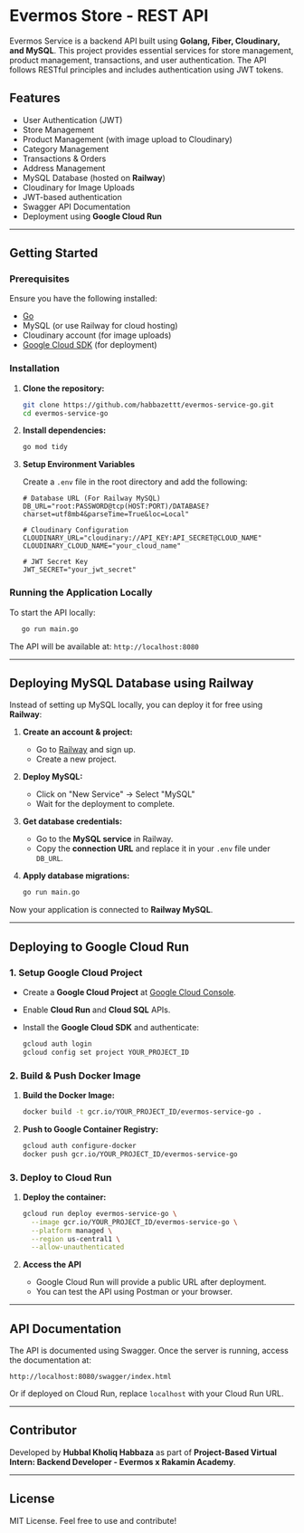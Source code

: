 # Evermos Store - REST API

Evermos Service is a backend API built using **Golang, Fiber, Cloudinary, and MySQL**. This project provides essential services for store management, product management, transactions, and user authentication. The API follows RESTful principles and includes authentication using JWT tokens.

## Features

- User Authentication (JWT)
- Store Management
- Product Management (with image upload to Cloudinary)
- Category Management
- Transactions & Orders
- Address Management
- MySQL Database (hosted on **Railway**)
- Cloudinary for Image Uploads
- JWT-based authentication
- Swagger API Documentation
- Deployment using **Google Cloud Run**

---

## Getting Started

### Prerequisites

Ensure you have the following installed:

- [Go](https://go.dev/dl/)
- MySQL (or use Railway for cloud hosting)
- Cloudinary account (for image uploads)
- [Google Cloud SDK](https://cloud.google.com/sdk/docs/install) (for deployment)

### Installation

1. **Clone the repository:**

   ```sh
   git clone https://github.com/habbazettt/evermos-service-go.git
   cd evermos-service-go
   ```

2. **Install dependencies:**

   ```sh
   go mod tidy
   ```

3. **Setup Environment Variables**

   Create a `.env` file in the root directory and add the following:

   ```env
   # Database URL (For Railway MySQL)
   DB_URL="root:PASSWORD@tcp(HOST:PORT)/DATABASE?charset=utf8mb4&parseTime=True&loc=Local"
   
   # Cloudinary Configuration
   CLOUDINARY_URL="cloudinary://API_KEY:API_SECRET@CLOUD_NAME"
   CLOUDINARY_CLOUD_NAME="your_cloud_name"
   
   # JWT Secret Key
   JWT_SECRET="your_jwt_secret"
   ```

### Running the Application Locally

To start the API locally:

```sh
   go run main.go
```

The API will be available at: `http://localhost:8080`

---

## Deploying MySQL Database using Railway

Instead of setting up MySQL locally, you can deploy it for free using **Railway**:

1. **Create an account & project:**
   - Go to [Railway](https://railway.app/) and sign up.
   - Create a new project.

2. **Deploy MySQL:**
   - Click on "New Service" → Select "MySQL"
   - Wait for the deployment to complete.

3. **Get database credentials:**
   - Go to the **MySQL service** in Railway.
   - Copy the **connection URL** and replace it in your `.env` file under `DB_URL`.

4. **Apply database migrations:**

   ```sh
   go run main.go
   ```

Now your application is connected to **Railway MySQL**.

---

## Deploying to Google Cloud Run

### 1. Setup Google Cloud Project

- Create a **Google Cloud Project** at [Google Cloud Console](https://console.cloud.google.com/).
- Enable **Cloud Run** and **Cloud SQL** APIs.
- Install the **Google Cloud SDK** and authenticate:

  ```sh
  gcloud auth login
  gcloud config set project YOUR_PROJECT_ID
  ```

### 2. Build & Push Docker Image

1. **Build the Docker Image:**

   ```sh
   docker build -t gcr.io/YOUR_PROJECT_ID/evermos-service-go .
   ```

2. **Push to Google Container Registry:**

   ```sh
   gcloud auth configure-docker
   docker push gcr.io/YOUR_PROJECT_ID/evermos-service-go
   ```

### 3. Deploy to Cloud Run

1. **Deploy the container:**

   ```sh
   gcloud run deploy evermos-service-go \
     --image gcr.io/YOUR_PROJECT_ID/evermos-service-go \
     --platform managed \
     --region us-central1 \
     --allow-unauthenticated
   ```

2. **Access the API**
   - Google Cloud Run will provide a public URL after deployment.
   - You can test the API using Postman or your browser.

---

## API Documentation

The API is documented using Swagger. Once the server is running, access the documentation at:

```
http://localhost:8080/swagger/index.html
```

Or if deployed on Cloud Run, replace `localhost` with your Cloud Run URL.

---

## Contributor

Developed by **Hubbal Kholiq Habbaza** as part of **Project-Based Virtual Intern: Backend Developer - Evermos x Rakamin Academy**.

---

## License

MIT License. Feel free to use and contribute!

